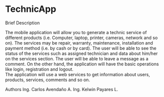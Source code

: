 # TechnicApp
Brief Description

The mobile application will allow you to generate a technic service of different products (i.e. Computer, laptop, printer, cameras, network and so on). The services may be repair, warranty, maintenance, installation and payment method (i.e. by cash or by card). The user will be able to see the status of the services such as assigned technician and data about him/her on the services section. The user will be able to leave a message as a comment. On the other hand, the application will have the basic operations like login, registration and logout.  
The application will use a web services to get information about users, products, services, comments and so on.

Authors
Ing. Carlos Avendaño A.
Ing. Kelwin Payares L.

